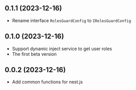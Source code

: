 ## 0.1.1 (2023-12-16)

- Rename interface `RolesGuardConfig` to `IRolesGuardConfig`

## 0.1.0 (2023-12-16)

- Support dynamic inject service to get user roles
- The first beta version

## 0.0.2 (2023-12-16)

- Add common functions for nest.js
